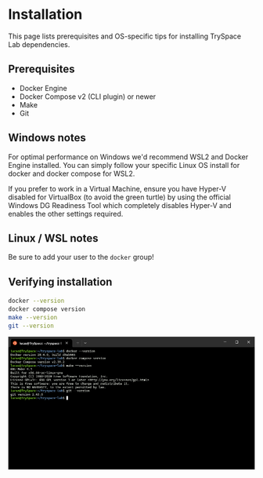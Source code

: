 # Installation

This page lists prerequisites and OS-specific tips for installing TrySpace Lab dependencies.

## Prerequisites
* Docker Engine
* Docker Compose v2 (CLI plugin) or newer
* Make
* Git

## Windows notes
For optimal performance on Windows we'd recommend WSL2 and Docker Engine installed.
You can simply follow your specific Linux OS install for docker and docker compose for WSL2.

If you prefer to work in a Virtual Machine, ensure you have Hyper-V disabled for VirtualBox (to avoid the green turtle) by using the official Windows DG Readiness Tool which completely disables Hyper-V and enables the other settings required.

## Linux / WSL notes
Be sure to add your user to the `docker` group!

## Verifying installation
```bash
docker --version
docker compose version
make --version
git --version
```

<img src="/assets/manual/installation/Screenshot 2025-09-10 083345.png" alt="Screenshot 2025-09-10 083345" class="center" />
